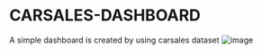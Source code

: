 # CARSALES-DASHBOARD
A simple dashboard is created by using carsales dataset
![image](https://github.com/user-attachments/assets/c73e1bf9-e7a8-4f8d-9e80-59ceb935318a)
